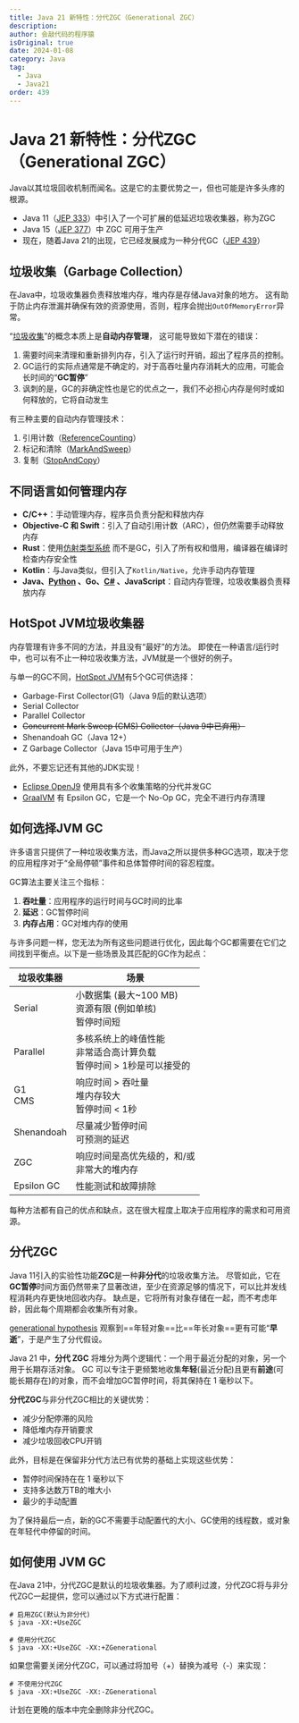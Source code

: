 ```yaml
---
title: Java 21 新特性：分代ZGC（Generational ZGC）
description:
author: 会敲代码的程序猿
isOriginal: true
date: 2024-01-08
category: Java
tag:
  - Java
  - Java21
order: 439
---
```


# Java 21 新特性：分代ZGC（Generational ZGC）

Java以其垃圾回收机制而闻名。这是它的主要优势之一，但也可能是许多头疼的根源。

* Java 11（[JEP 333](https://openjdk.org/jeps/333)）中引入了一个可扩展的低延迟垃圾收集器，称为ZGC
* Java 15（[JEP 377](https://openjdk.org/jeps/377)）中 ZGC 可用于生产
* 现在，随着Java 21的出现，它已经发展成为一种分代GC（[JEP 439](https://openjdk.org/jeps/439)）

## 垃圾收集（Garbage Collection）

在Java中，垃圾收集器负责释放堆内存，堆内存是存储Java对象的地方。
这有助于防止内存泄漏并确保有效的资源使用，否则，程序会抛出`OutOfMemoryError`异常。

“[垃圾收集](https://wiki.c2.com/?GarbageCollection)”的概念本质上是**自动内存管理**， 这可能导致如下潜在的错误：

1. 需要时间来清理和重新排列内存，引入了运行时开销，超出了程序员的控制。
2. GC运行的实际点通常是不确定的，对于高吞吐量内存消耗大的应用，可能会长时间的“**GC暂停**”
3. 讽刺的是，GC的非确定性也是它的优点之一，我们不必担心内存是何时或如何释放的，它将自动发生

有三种主要的自动内存管理技术：

1. 引用计数（[ReferenceCounting](https://wiki.c2.com/?ReferenceCounting)）
2. 标记和清除（[MarkAndSweep](https://wiki.c2.com/?MarkAndSweep)）
3. 复制（[StopAndCopy](https://wiki.c2.com/?StopAndCopy)）

## 不同语言如何管理内存

* **C/C++**：手动管理内存，程序员负责分配和释放内存
* **Objective-C 和 Swift**：引入了自动引用计数（ARC），但仍然需要手动释放内存
* **Rust**：使用[仿射类型系统](https://en.wikipedia.org/wiki/Substructural_type_system#Affine_type_systems)
  而不是GC，引入了所有权和借用，编译器在编译时检查内存安全性
* **Kotlin**：与Java类似，但引入了`Kotlin/Native`，允许手动内存管理
* **Java、[Python](https://devguide.python.org/internals/garbage-collector/)
  、Go、[C#](https://learn.microsoft.com/en-us/dotnet/standard/garbage-collection/fundamentals)
  、JavaScript**：自动内存管理，垃圾收集器负责释放内存

## HotSpot JVM垃圾收集器

内存管理有许多不同的方法，并且没有“最好”的方法。
即使在一种语言/运行时中，也可以有不止一种垃圾收集方法，JVM就是一个很好的例子。

与单一的GC不同，[HotSpot JVM](https://docs.oracle.com/en/java/javase/11/gctuning/available-collectors.html)有5个GC可供选择：

* Garbage-First Collector(G1)（Java 9后的默认选项）
* Serial Collector
* Parallel Collector
* ~~Concurrent Mark Sweep (CMS) Collector（Java 9中已弃用）~~
* Shenandoah GC（Java 12+）
* Z Garbage Collector（Java 15中可用于生产）

此外，不要忘记还有其他的JDK实现！

* [Eclipse OpenJ9](https://eclipse.dev/openj9/) 使用具有多个收集策略的分代并发GC
* [GraalVM](https://www.graalvm.org/latest/reference-manual/native-image/optimizations-and-performance/MemoryManagement/)
  有 Epsilon GC，它是一个 No-Op GC，完全不进行内存清理

## 如何选择JVM GC

许多语言只提供了一种垃圾收集方法，而Java之所以提供多种GC选项，取决于您的应用程序对于“全局停顿”事件和总体暂停时间的容忍程度。

GC算法主要关注三个指标：

1. **吞吐量**：应用程序的运行时间与GC时间的比率
2. **延迟**：GC暂停时间
3. **内存占用**：GC对堆内存的使用

与许多问题一样，您无法为所有这些问题进行优化，因此每个GC都需要在它们之间找到平衡点。以下是一些场景及其匹配的GC作为起点：

| 垃圾收集器       | 场景                                             |
|-------------|------------------------------------------------|
| Serial      | 小数据集 (最大~100 MB)<br />资源有限 (例如单核)<br />暂停时间短   |
| Parallel    | 多核系统上的峰值性能<br />非常适合高计算负载<br />暂停时间 > 1秒是可以接受的 |
| G1<br />CMS | 响应时间 > 吞吐量<br />堆内存较大<br />暂停时间 < 1秒           |
| Shenandoah  | 尽量减少暂停时间<br />可预测的延迟                           |
| ZGC         | 响应时间是高优先级的，和/或<br />非常大的堆内存                    |
| Epsilon GC  | 性能测试和故障排除                                      |

每种方法都有自己的优点和缺点，这在很大程度上取决于应用程序的需求和可用资源。

## 分代ZGC

Java 11引入的实验性功能**ZGC**是一种**非分代**的垃圾收集方法。
尽管如此，它在**GC暂停**时间方面仍然带来了显著改进，至少在资源足够的情况下，可以比并发线程消耗内存更快地回收内存。
缺点是，它将所有对象存储在一起，而不考虑年龄，因此每个周期都会收集所有对象。

[generational hypothesis](https://www.memorymanagement.org/glossary/g.html#generational.hypothesis)
观察到==年轻对象==比==年长对象==更有可能“**早逝**”，于是产生了分代假设。

Java 21 中，**分代 ZGC** 将堆分为两个逻辑代：一个用于最近分配的对象，另一个用于长期存活对象。
GC 可以专注于更频繁地收集**年轻**(最近分配)且更有**前途**(可能长期存在)的对象，而不会增加GC暂停时间，将其保持在 1 毫秒以下。

**分代ZGC**与非分代ZGC相比的关键优势：

* 减少分配停滞的风险
* 降低堆内存开销要求
* 减少垃圾回收CPU开销

此外，目标是在保留非分代方法已有优势的基础上实现这些优势：

* 暂停时间保持在在 1 毫秒以下
* 支持多达数万TB的堆大小
* 最少的手动配置

为了保持最后一点，新的GC不需要手动配置代的大小、GC使用的线程数，或对象在年轻代中停留的时间。

## 如何使用 JVM GC

在Java 21中，分代ZGC是默认的垃圾收集器。为了顺利过渡，分代ZGC将与非分代ZGC一起提供，您可以通过以下方式进行配置：

```shell
# 启用ZGC(默认为非分代)
$ java -XX:+UseZGC

# 使用分代ZGC
$ java -XX:+UseZGC -XX:+ZGenerational
```

如果您需要关闭分代ZGC，可以通过将加号（+）替换为减号（-）来实现：

```shell
# 不使用分代ZGC
$ java -XX:+UseZGC -XX:-ZGenerational
```

计划在更晚的版本中完全删除非分代ZGC。
